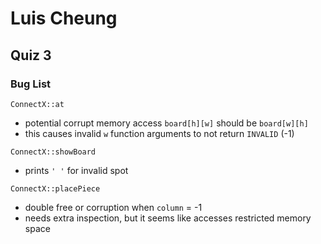 # Luis Cheung
## Quiz 3
### Bug List

```ConnectX::at```

* potential corrupt memory access ```board[h][w]``` should be ```board[w][h]```
* this causes invalid ```w``` function arguments to not return ```INVALID``` (-1)

```ConnectX::showBoard```

* prints ```' '``` for invalid spot

```ConnectX::placePiece```

* double free or corruption when ```column``` = -1
* needs extra inspection, but it seems like accesses restricted memory space
